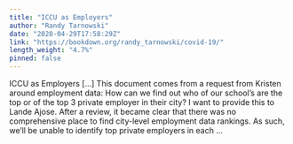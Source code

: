 ```yaml
---
title: "ICCU as Employers"
author: "Randy Tarnowski"
date: "2020-04-29T17:58:29Z"
link: "https://bookdown.org/randy_tarnowski/covid-19/"
length_weight: "4.7%"
pinned: false
---
```


ICCU as Employers [...] This document comes from a request from Kristen around employment data: How can we find out who of our school’s are the top or of the top 3 private employer in their city? I want to provide this to Lande Ajose. After a review, it became clear that there was no comprehensive place to find city-level employment data rankings. As such, we’ll be unable to identify top private employers in each ...
